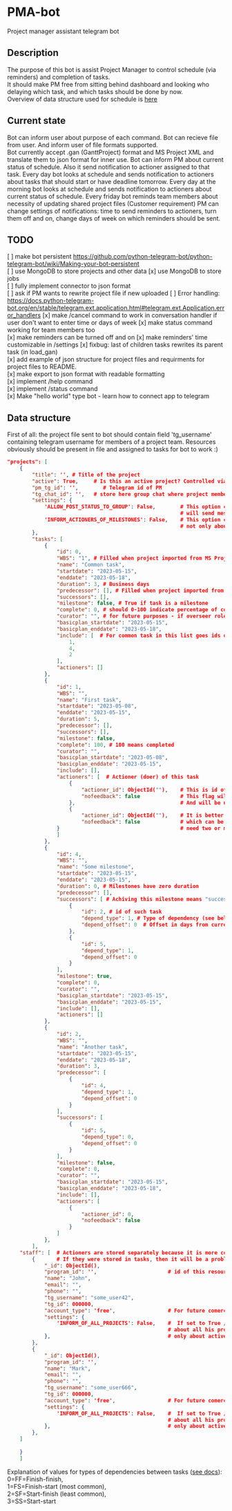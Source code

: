 # PMA-bot

Project manager assistant telegram bot

## Description

The purpose of this bot is assist Project Manager to control schedule (via reminders) and completion of tasks.  
It should make PM free from sitting behind dashboard and looking who delaying which task, and which tasks should be done by now.  
Overview of data structure used for schedule is [here](#data-structure)  

## Current state

Bot can inform user about purpose of each command.
Bot can recieve file from user. And inform user of file formats supported.  
Bot currently accept .gan (GanttProject) format and MS Project XML and translate them to json format for inner use.
Bot can inform PM about current status of schedule. Also it send notification to actioner assigned to that task.
Every day bot looks at schedule and sends notification to actioners about tasks that should start or have deadline tomorrow.
Every day at the morning bot looks at schedule and sends notification to actioners about current status of schedule.
Every friday bot reminds team members about necessity of updating shared project files (Customer requirement)
PM can change settings of notifications: time to send reminders to actioners, turn them off and on, change days of week on which reminders should be sent.

## TODO

[ ] make bot persistent https://github.com/python-telegram-bot/python-telegram-bot/wiki/Making-your-bot-persistent  
    [ ] use MongoDB to store projects and other data
    [x] use MongoDB to store jobs  
[ ] fully implement connector to json format  
[ ] ask if PM wants to rewrite project file if new uploaded
[ ] Error handling: https://docs.python-telegram-bot.org/en/stable/telegram.ext.application.html#telegram.ext.Application.error_handlers
[x] make /cancel command to work in conversation handler if user don't want to enter time or days of week
[x] make status command working for team members too  
[x] make reminders can be turned off and on
[x] make reminders' time customizable in /settings
[x] fixbug: last of children tasks rewrites its parent task (in load_gan)  
[x] add example of json structure for project files and requirments for project files to README.  
[x] make export to json format with readable formatting  
[x] implement /help command  
[x] implement /status command  
[x] Make "hello world" type bot - learn how to connect app to telegram  

## Data structure

First of all: the project file sent to bot should contain field 'tg_username' containing telegram username for members of a project team. Resources obviously should be present in file and assigned to tasks for bot to work :)

```json
"projects": [                           
    {
        "title": '', # Title of the project
        "active": True,     # Is this an active project? Controlled via settings and used in /status command
        "pm_tg_id": '',        # Telegram id of PM  
        "tg_chat_id": '',   # store here group chat where project members discuss project
        "settings": {
            'ALLOW_POST_STATUS_TO_GROUP': False,        # This option controls whether /status command from group chat 
                                                        # will send message  to group chat or directly to user
            'INFORM_ACTIONERS_OF_MILESTONES': False,    # This option controls whether participants will be informed 
                                                        # not only about tasks but about milestones too
        },
        "tasks": [
            {
                "id": 0,
                "WBS": "1", # Filled when project imported from MS Project, otherwise it's empty; bot not using it for now.
                "name": "Common task",
                "startdate": "2023-05-15",
                "enddate": "2023-05-18",
                "duration": 3, # Business days
                "predecessor": [], # Filled when project imported from MS Project, otherwise it's empty; bot not using it for now.
                "successors": [], 
                "milestone": false, # True if task is a milestone
                "complete": 0, # should 0-100 indicate percentage of completion
                "curator": "", # for future purposes - if overseer role will be needed
                "basicplan_startdate": "2023-05-15",
                "basicplan_enddate": "2023-05-18",
                "include": [  # For common task in this list goes ids of included subtasks. 
                    1,
                    4,
                    2
                ],
                "actioners": []
            },
            {
                "id": 1,
                "WBS": "",
                "name": "First task",
                "startdate": "2023-05-08",
                "enddate": "2023-05-15",
                "duration": 5,
                "predecessor": [],
                "successors": [],
                "milestone": false,
                "complete": 100, # 100 means completed
                "curator": "",
                "basicplan_startdate": "2023-05-08",
                "basicplan_enddate": "2023-05-15",
                "include": [],
                "actioners": [  # Actioner (doer) of this task
                    {
                        "actioner_id": ObjectId(""),    # This is id of person in staff collection below
                        "nofeedback": false             # This flag will store if person didn't respond on last reminder
                    },                                  # And will be used to inform PM that this task may lack of attention 
                    {
                        "actioner_id": ObjectId(""),    # It is better to decompose project to small task  
                        "nofeedback": false             # which can be assigned to one doer, but some tasks (like moving furniture)
                }                                       # need two or more people envolved
                ]
            },
            {
                "id": 4,
                "WBS": "",
                "name": "Some milestone",
                "startdate": "2023-05-15",
                "enddate": "2023-05-15",
                "duration": 0, # Milestones have zero duration
                "predecessor": [],
                "successors": [ # Achiving this milestone means "successors" task started
                    {
                        "id": 2, # id of such task
                        "depend_type": 1, # Type of dependency (see below)
                        "depend_offset": 0  # Offset in days from current task (negative number means its earlier in time)
                    },
                    {
                        "id": 5,
                        "depend_type": 1,
                        "depend_offset": 0
                    }
                ],
                "milestone": true,
                "complete": 0,
                "curator": "",
                "basicplan_startdate": "2023-05-15",
                "basicplan_enddate": "2023-05-15",
                "include": [],
                "actioners": []
            },
            {
                "id": 2,
                "WBS": "",
                "name": "Another task",
                "startdate": "2023-05-15",
                "enddate": "2023-05-18",
                "duration": 3,
                "predecessor": [
                    {
                        "id": 4,
                        "depend_type": 1,
                        "depend_offset": 0
                    }
                ],
                "successors": [
                    {
                        "id": 5,
                        "depend_type": 0,
                        "depend_offset": 0
                    }
                ],
                "milestone": false,
                "complete": 0,
                "curator": "",
                "basicplan_startdate": "2023-05-15",
                "basicplan_enddate": "2023-05-18",
                "include": [],
                "actioners": [
                    {
                        "actioner_id": 0,
                        "nofeedback": false
                    }
                ]
            },        
        ],
    "staff": [  # Actioners are stored separately because it is more convinient to write tg_id
        {       # If they were stored in tasks, then it will be a problem to write tg_id in each task
            "_id": ObjectId(),
            "program_id": '',                       # id of this resource from original project file
            "name": "John",
            "email": "",
            "phone": "",
            "tg_username": "some_user42", 
            "tg_id": 000000,
            "account_type": 'free',                 # For future comercial use
            "settings": {
                'INFORM_OF_ALL_PROJECTS': False,    #  If set to True /status command will inform PM 
                                                    # about all his projects, otherwise   
            },                                      # only about active project  
        },
        {
            "_id": ObjectId(),
            "program_id": '',  
            "name": "Mark",
            "email": "",
            "phone": "",
            "tg_username": "some_user666",
            "tg_id": 000000,
            "account_type": 'free',                 # For future comercial use
            "settings": {
                'INFORM_OF_ALL_PROJECTS': False,    #  If set to True /status command will inform PM 
                                                    # about all his projects, otherwise   
            },                                      # only about active project  
        },
    ]
        
    }
    ]

```

Explanation of values for types of dependencies between tasks ([see docs](https://learn.microsoft.com/en-us/office-project/xml-data-interchange/xml-schema-for-the-tasks-element?view=project-client-2016)):  
0=FF=Finish-finish,  
1=FS=Finish-start (most common),  
2=SF=Start-finish (least common),  
3=SS=Start-start

